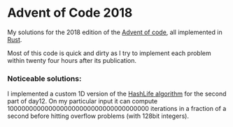# Advent of Code 2018

My solutions for the 2018 edition of the [Advent of code](https://adventofcode.com/2018), all implemented in [Rust](https://www.rust-lang.org/).

Most of this code is quick and dirty as I try to implement each problem within twenty four hours after its publication.

### Noticeable solutions:

I implemented a custom 1D version of the [HashLife algorithm](https://en.wikipedia.org/wiki/Hashlife) for the second part of day12. On my particular input it can compute 1000000000000000000000000000000000000 iterations in a fraction of a second before hitting overflow problems (with 128bit integers).

